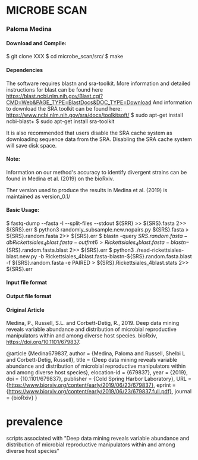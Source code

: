 # MICROBE SCAN 

### Paloma  Medina 

#### Download and Compile: 

  $ git clone XXX
  $ cd microbe_scan/src/
  $ make 
  
#### Dependencies 

The software requires blastn and sra-toolkit. 
More information and detailed instructions for blast can be found here https://blast.ncbi.nlm.nih.gov/Blast.cgi?CMD=Web&PAGE_TYPE=BlastDocs&DOC_TYPE=Download
And information to download the SRA toolkit can be found here: https://www.ncbi.nlm.nih.gov/sra/docs/toolkitsoft/
  $ sudo apt-get install ncbi-blast+
  $ sudo apt-get install sra-toolkit
  
It is also recommended that users disable the SRA cache system as downloading sequence data from the SRA. 
Disabling the SRA cache system will save disk space. 

#### Note: 

Information on our method's accuracy to identify divergent strains can be found in Medina et al. (2019) on the bioRxiv. 

Ther version used to produce the results in Medina et al. (2019) is maintained as version_0.1/

#### Basic Usage:
  $ fastq-dump --fasta -I --split-files --stdout ${SRR} >> ${SRS}.fasta 2>> ${SRS}.err
  $ python3 randomly_subsample.new.nopairs.py ${SRS}.fasta > ${SRS}.random.fasta 2>> ${SRS}.err
  $ blastn -query ${SRS}.random.fasta -db Rickettsiales_4blast.fasta -outfmt 6 > Rickettsiales_4blast.fasta-blastn-${SRS}.random.fasta.blast 2>> ${SRS}.err
  $ python3 ./read-rickettsiales-blast.new.py -b Rickettsiales_4blast.fasta-blastn-${SRS}.random.fasta.blast -f ${SRS}.random.fasta -e PAIRED > ${SRS}.Rickettsiales_4blast.stats 2>> ${SRS}.err
  
#### Input file format 


#### Output file format 


#### Original Article 
Medina, P., Russell, S.L. and Corbett-Detig, R., 2019. Deep data mining reveals variable abundance and distribution of microbial reproductive manipulators within and among diverse host species. bioRxiv, https://doi.org/10.1101/679837.

@article {Medina679837,
	author = {Medina, Paloma and Russell, Shelbi L and Corbett-Detig, Russell},
	title = {Deep data mining reveals variable abundance and distribution of microbial reproductive manipulators within and among diverse host species},
	elocation-id = {679837},
	year = {2019},
	doi = {10.1101/679837},
	publisher = {Cold Spring Harbor Laboratory},
	URL = {https://www.biorxiv.org/content/early/2019/06/23/679837},
	eprint = {https://www.biorxiv.org/content/early/2019/06/23/679837.full.pdf},
	journal = {bioRxiv}
}


# prevalence
scripts associated with "Deep data mining reveals variable abundance and distribution of microbial reproductive manipulators within and among diverse host species"

